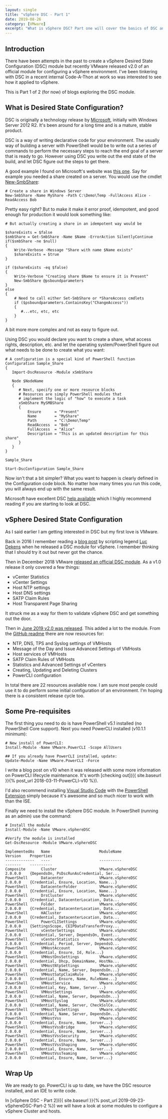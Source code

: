 ```yaml
---
layout: single
title: "vSphere DSC - Part 1"
date: 2019-08-26
category: [VMware]
excerpt: "What is vSphere DSC? Part one will cover the basics of DSC and vSphere DSC along with some pre-requisites to get ready for Part 2"
---
```

## Introduction

There have been attempts in the past to create a vSphere Desired State Configuration (DSC) module but recently VMware released v2.0 of an official module for configuring a vSphere environment. I've been tinkering with DSC in a recent internal Code-A-Thon at work so was interested to see how it applied to vSphere.

This is Part 1 of 2 (for now) of blogs exploring the DSC module.

## What is Desired State Configuration?

DSC is originally a technology release by [Microsoft](https://docs.microsoft.com/en-us/powershell/dsc/overview/overview), initially with Windows Server 2012 R2. It's been around for a long time and is a mature, stable product.

DSC is a way of writing declarative code for your environment. The usually way of building a server with PowerShell would be to write out a series of commands to perform the necessary steps to reach the end goal of a server that is ready to go. However using DSC you write out the end state of the build, and let DSC figure out the steps to get there.

A good example I found on Microsoft's website was [this one](https://docs.microsoft.com/en-us/powershell/dsc/overview/dscforengineers). Say for example you needed a share created on a server. You would use the cmdlet [New-SmbShare](https://docs.microsoft.com/en-us/powershell/module/smbshare/new-smbshare):

~~~ posh
# Create a share in Windows Server
New-SmbShare -Name MyShare -Path C:\Demo\Temp -FullAccess Alice -ReadAccess Bob
~~~

Pretty easy right? But to make it make it error proof, idempotent, and good enough for production it would look something like:

~~~ posh
# But actually creating a share in an idempotent way would be

$shareExists = $false
$smbShare = Get-SmbShare -Name $Name -ErrorAction SilentlyContinue
if($smbShare -ne $null)
{
    Write-Verbose -Message "Share with name $Name exists"
    $shareExists = $true
}

if ($shareExists -eq $false)
{
    Write-Verbose "Creating share $Name to ensure it is Present"
    New-SmbShare @psboundparameters
}
else
{
    # Need to call either Set-SmbShare or *ShareAccess cmdlets
    if ($psboundparameters.ContainsKey("ChangeAccess"))
    {
       #...etc, etc, etc
    }
}
~~~

A bit more more complex and not as easy to figure out.

Using DSC you would declare you want to create a share, what access rights, description, etc. and let the operating system/PowerShell figure out what needs to be done to create what you want:

~~~ posh
# A configuration is a special kind of PowerShell function
Configuration Sample_Share
{
   Import-DscResource -Module xSmbShare

   Node $NodeName
   {
      # Next, specify one or more resource blocks
      # Resources are simply PowerShell modules that
      # implement the logic of "how" to execute a task
      xSmbShare MySMBShare
      {
          Ensure      = "Present"
          Name        = "MyShare"
          Path        = "C:\Demo\Temp"
          ReadAccess  = "Bob"
          FullAccess  = "Alice"
          Description = "This is an updated description for this share"
      }
   }
}

Sample_Share

Start-DscConfiguration Sample_Share
~~~

Now isn't that a bit simpler? What you want to happen is clearly defined in the Configuration code block. No matter how many times you run this code, you will always end up with the same result.

Microsoft have excellent DSC [help available](https://docs.microsoft.com/en-us/powershell/dsc/overview/overview) which I highly recommend reading if you are starting to look at DSC.

## vSphere Desired State Configuration

As I said earlier I am getting interested in DSC but my first love is VMware.

Back in 2016 I remember reading a [blog post](http://www.lucd.info/2016/06/04/vspheredsc-intro/) by scripting legend [Luc Dekens](https://twitter.com/LucD22) when he released a DSC module for vSphere. I remember thinking that I should try it out but never got the chance.

Then in December 2018 VMware [released an official DSC module](https://blogs.vmware.com/PowerCLI/2018/12/getting-started-dsc-for-vmware.html). As a v1.0 release it only covered a few things:

* vCenter Statistics
* vCenter Settings
* Host NTP settings
* Host DNS settings
* SATP Claim Rules
* Host Transparent Page Sharing

It struck me as a way for them to validate vSphere DSC and get something out the door.

Then in [June 2019 v2.0 was released](https://blogs.vmware.com/PowerCLI/2019/06/new-release-dsc-resources-for-vmware-2-0.html). This added a lot to the module. From the [GitHub readme](https://github.com/vmware/dscr-for-vmware/blob/master/README.md) there are now resources for:

* NTP, DNS, TPS and Syslog settings of VMHosts
* Message of the Day and Issue Advanced Settings of VMHosts
* Host services of VMHosts
* SATP Claim Rules of VMHosts
* Statistics and Advanced Settings of vCenters
* Creating, Updating and Deleting Clusters
* PowerCLI configuration

In total there are 22 resources available now. I am sure most people could use it to do perform some initial configuration of an environment. I'm hoping there is a consistent release cycle too.

## Some Pre-requisites

The first thing you need to do is have PowerShell v5.1 installed (no PowerShell Core support). Next you need PowerCLI installed (v10.1.1 minimum):

~~~ posh
# New install of PowerCLI:
Install-Module -Name VMware.PowerCLI -Scope AllUsers

## If you already have PowerCLI installed, update:
Update-Module -Name VMware.PowerCLI -Force
~~~

I write a blog post on v10 when it was released with some more information on PowerCLI lifecycle maintenance. It's worth [checking out]({{ site.baseurl }}{% post_url 2018-03-11-PowerCLI-v10 %}).

I'd also recommend installing [Visual Studio Code](https://code.visualstudio.com/download) with the [PowerShell Extension](https://marketplace.visualstudio.com/items?itemName=ms-vscode.PowerShell) simply because it's awesome and so much nicer to work with than the ISE.

Finally we need to install the vSphere DSC module. In PowerShell (running as an admin) use the command:

~~~ posh
# Install the module
Install-Module -Name VMware.vSphereDSC

#Verify the module is installed
Get-DscResource -Module VMware.vSphereDSC

ImplementedAs   Name                      ModuleName                     Version    Properties
-------------   ----                      ----------                     -------    ----------
Composite       Cluster                   VMware.vSphereDSC              2.0.0.0    {DependsOn, PsDscRunAsCredential, Ser...
PowerShell      Datacenter                VMware.vSphereDSC              2.0.0.0    {Credential, Ensure, Location, Name...}
PowerShell      DatacenterFolder          VMware.vSphereDSC              2.0.0.0    {Credential, Ensure, Location, Name...}
PowerShell      DrsCluster                VMware.vSphereDSC              2.0.0.0    {Credential, DatacenterLocation, Data...
PowerShell      Folder                    VMware.vSphereDSC              2.0.0.0    {Credential, DatacenterLocation, Data...
PowerShell      HACluster                 VMware.vSphereDSC              2.0.0.0    {Credential, DatacenterLocation, Data...
PowerShell      PowerCLISettings          VMware.vSphereDSC              2.0.0.0    {SettingsScope, CEIPDataTransferProxy...
PowerShell      vCenterSettings           VMware.vSphereDSC              2.0.0.0    {Credential, Server, DependsOn, Event...
PowerShell      vCenterStatistics         VMware.vSphereDSC              2.0.0.0    {Credential, Period, Server, DependsO...
PowerShell      VMHostAccount             VMware.vSphereDSC              2.0.0.0    {Credential, Ensure, Id, Role...}
PowerShell      VMHostDnsSettings         VMware.vSphereDSC              2.0.0.0    {Credential, Dhcp, DomainName, HostNa...
PowerShell      VMHostNtpSettings         VMware.vSphereDSC              2.0.0.0    {Credential, Name, Server, DependsOn...}
PowerShell      VMHostSatpClaimRule       VMware.vSphereDSC              2.0.0.0    {Credential, Ensure, Name, RuleName...}
PowerShell      VMHostService             VMware.vSphereDSC              2.0.0.0    {Credential, Key, Name, Server...}
PowerShell      VMHostSettings            VMware.vSphereDSC              2.0.0.0    {Credential, Name, Server, DependsOn...}
PowerShell      VMHostSyslog              VMware.vSphereDSC              2.0.0.0    {Credential, Name, Server, CheckSslCe...
PowerShell      VMHostTpsSettings         VMware.vSphereDSC              2.0.0.0    {Credential, Name, Server, DependsOn...}
PowerShell      VMHostVss                 VMware.vSphereDSC              2.0.0.0    {Credential, Ensure, Name, Server...}
PowerShell      VMHostVssBridge           VMware.vSphereDSC              2.0.0.0    {Credential, Ensure, Name, Server...}
PowerShell      VMHostVssSecurity         VMware.vSphereDSC              2.0.0.0    {Credential, Ensure, Name, Server...}
PowerShell      VMHostVssShaping          VMware.vSphereDSC              2.0.0.0    {Credential, Ensure, Name, Server...}
PowerShell      VMHostVssTeaming          VMware.vSphereDSC              2.0.0.0    {Credential, Ensure, Name, Server...}
~~~

## Wrap Up

We are ready to go. PowerCLI is up to date, we have the DSC resource installed, and an IDE to write code.

In [vSphere DSC - Part 2]({{ site.baseurl }}{% post_url 2019-09-23-vSphereDSC-Part-2 %}) we will have a look at some modules to configure a vSphere Cluster and hosts.
